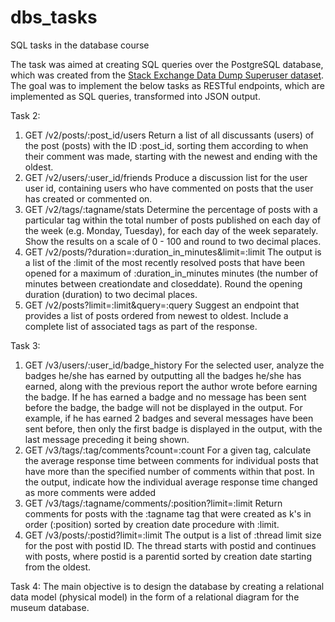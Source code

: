 # dbs_tasks
SQL tasks in the database course

The task was aimed at creating SQL queries over the PostgreSQL database, which was created from the [Stack Exchange Data Dump Superuser dataset](https://archive.org/details/stackexchange). The goal was to implement the below tasks as RESTful endpoints, which are implemented as SQL queries, transformed into JSON output.

Task 2:
1. GET /v2/posts/:post_id/users
Return a list of all discussants (users) of the post (posts) with the ID :post_id, sorting them according to when their comment was made, starting with the newest and ending with the oldest.
2. GET /v2/users/:user_id/friends
Produce a discussion list for the user user id, containing users who have commented on posts that the user has created or commented on.
3. GET /v2/tags/:tagname/stats
Determine the percentage of posts with a particular tag within the total number of posts published on each day of the week (e.g. Monday, Tuesday), for each day of the week separately. Show the results on a scale of 0 - 100 and round to two decimal places.
4. GET /v2/posts/?duration=:duration_in_minutes&limit=:limit
The output is a list of the :limit of the most recently resolved posts that have been opened for a maximum of :duration_in_minutes minutes (the number of minutes between creationdate and closeddate). Round the opening duration (duration) to two decimal places.
5. GET /v2/posts?limit=:limit&query=:query
Suggest an endpoint that provides a list of posts ordered from newest to oldest. Include a complete list of associated tags as part of the response.

Task 3:
1. GET /v3/users/:user_id/badge_history
For the selected user, analyze the badges he/she has earned by outputting all the badges he/she has earned, along with the previous report the author wrote before earning the badge. If he has earned a badge and no message has been sent before the badge, the badge will not be displayed in the output. For example, if he has earned 2 badges and several messages have been sent before, then only the first badge is displayed in the output, with the last message preceding it being shown.
2. GET /v3/tags/:tag/comments?count=:count
For a given tag, calculate the average response time between comments for individual posts that have more than the specified number of comments within that post. In the output, indicate how the individual average response time changed as more comments were added
3. GET /v3/tags/:tagname/comments/:position?limit=:limit
Return comments for posts with the :tagname tag that were created as k's in order (:position) sorted by creation date procedure with :limit.
4. GET /v3/posts/:postid?limit=:limit
The output is a list of :thread limit size for the post with postid ID. The thread starts with postid and continues with posts, where postid is a parentid sorted by creation date starting from the oldest.

Task 4:
The main objective is to design the database by creating a relational data model (physical model) in the form of a relational diagram for the museum database.
